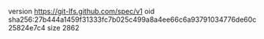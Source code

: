 version https://git-lfs.github.com/spec/v1
oid sha256:27b444a1459f31333fc7b025c499a8a4ee66c6a93791034776de60c25824e7c4
size 2862
